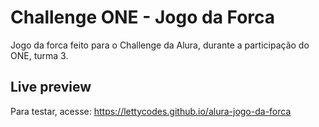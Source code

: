 # Challenge ONE - Jogo da Forca

Jogo da forca feito para o Challenge da Alura, durante a participação do ONE, turma 3.

## Live preview

Para testar, acesse: https://lettycodes.github.io/alura-jogo-da-forca
